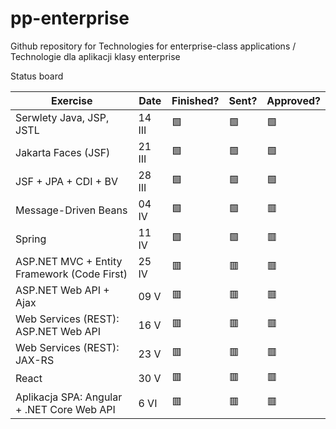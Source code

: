 # pp-enterprise
Github repository for Technologies for enterprise-class applications / Technologie dla aplikacji klasy enterprise


Status board

| Exercise | Date | Finished?  | Sent? | Approved?
|---|---|---|---|---|
| Serwlety Java, JSP, JSTL  | 14 III  | 🟩  | 🟩  | 🟩  |
| Jakarta Faces (JSF)  | 21 III  | 🟩  | 🟩  | 🟩  |
| JSF + JPA + CDI + BV  | 28 III  | 🟩  | 🟩  | 🟩  |
| Message-Driven Beans | 04 IV  | 🟩  | 🟩  | 🟥  |
| Spring | 11 IV  | 🟩  | 🟩  | 🟥  |
| ASP.NET MVC + Entity Framework (Code First) | 25 IV  | 🟥  | 🟥  | 🟥  |
| ASP.NET Web API + Ajax | 09 V  | 🟥  | 🟥  | 🟥  |
| Web Services (REST): ASP.NET Web API | 16 V  | 🟥  | 🟥  | 🟥  |
| Web Services (REST): JAX-RS | 23 V  | 🟥  | 🟥  | 🟥  |
| React | 30 V  | 🟥  | 🟥  | 🟥  |
| Aplikacja SPA: Angular + .NET Core Web API| 6 VI  | 🟥  | 🟥  | 🟥  |
